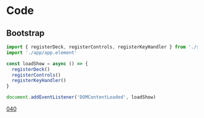 # Code

## Bootstrap

```ts
import { registerDeck, registerControls, registerKeyHandler } from './show'
import './app/app.element'

const loadShow = async () => {
  registerDeck()
  registerControls()
  registerKeyHandler()
}

document.addEventListener('DOMContentLoaded', loadShow)
```

[040](#4 'next-slide')

